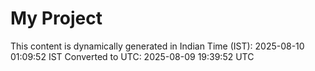 # My Project

This content is dynamically generated in Indian Time (IST): 2025-08-10 01:09:52 IST
Converted to UTC: 2025-08-09 19:39:52 UTC
